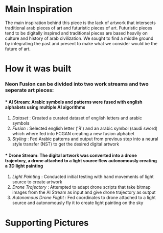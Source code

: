 # Main Inspiration
The main inspiration behind this piece is the lack of artwork that intersects traditional arab pieces of art and futuristic pieces of art. Futuristic pieces tend to be digitally inspired and traditional pieces are based heavily on culture and history of arab civilization. We sought to find a middle ground by integrating the past and present to make what we consider would be the future of art.

# How it was built

### **Neon Fusion** can be divided into two work streams and two seperate art pieces:

#### * **AI Stream**: Arabic symbols and patterns were fused with english alphabets using multiple AI algorithms
 1. *Dataset* : Created a curated dataset of english letters and arabic symbols
 2. *Fusion* : Selected english letter ('R') and an arabic symbol (saudi sword) which where fed into FCGAN creating a new fusion alphabet
 3. *Styling* : Fed Arabic patterns and output from previous step into a neural style transfer (NST) to get the desired digital artwork
 
#### * **Drone Stream**: The digital artwork was converted into a drone trajectory, a drone attached to a light source flew autonomously creating a 3D light painting
 1. *Light Painting* : Conducted initial testing with hand movements of light source to create artwork
 2. *Drone Trajectory* : Attempted to adapt drone scripts that take bitmap images from the AI Stream as input and give drone trajectory as output
 3. *Autonomous Drone Flight* : Fed coordinates to drone attached to a light source and autonomously fly it to create light painting on the sky
 
 # Supporting Pictures 
 
 
